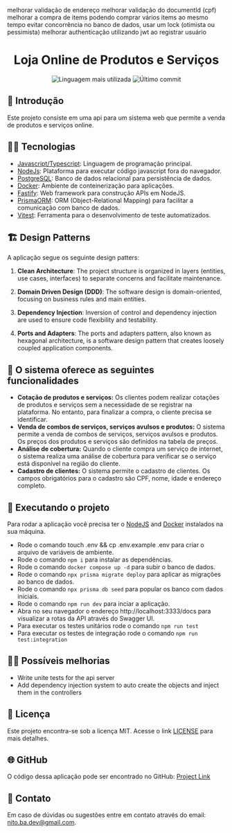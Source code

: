melhorar validação de endereço
melhorar validação do documentId (cpf)
melhorar a compra de items podendo comprar vários items ao mesmo tempo
evitar concorrência no banco de dados, usar um lock (otimista ou pessimista)
melhorar authenticação utilizando jwt ao registrar usuário


<div align='center'>
	<h1>Loja Online de Produtos e Serviços</h1>
	<img src='https://img.shields.io/github/languages/top/nitoba/picpay-challenge' alt='Linguagem mais utilizada' />
	<img src='https://img.shields.io/github/last-commit/nitoba/picpay-challenge' alt='Último commit' />
</div>

## 🚀 Introdução
Este projeto consiste em uma api para um sistema web que permite a venda de produtos e serviços online.


## 👨‍💻 Tecnologias

- [Javascript/Typescript](https://developer.mozilla.org/pt-BR/docs/Web/JavaScript): Linguagem de programação principal.
- [NodeJs](nodejs.org/en): Plataforma para executar código javascript fora do navegador.
- [PostgreSQL](https://www.postgresql.org/): Banco de dados relacional para persistência de dados.
- [Docker](https://www.docker.com/): Ambiente de conteinerização para aplicações.
- [Fastify](https://fastify.dev/): Web framework para construção APIs em NodeJS.
- [PrismaORM](https://www.prisma.io/): ORM (Object-Relational Mapping) para facilitar a comunicação com banco de dados.
- [Vitest](https://vitest.dev/): Ferramenta para o desenvolvimento de teste automatizados.

## 🏗️ Design Patterns

A aplicação segue os seguinte design patters:

1. **Clean Architecture**: The project structure is organized in layers (entities, use cases, interfaces) to separate concerns and facilitate maintenance.

2. **Domain Driven Design (DDD)**: The software design is domain-oriented, focusing on business rules and main entities.

3. **Dependency Injection**: Inversion of control and dependency injection are used to ensure code flexibility and testability.

4. **Ports and Adapters**: The ports and adapters pattern, also known as hexagonal architecture, is a software design pattern that creates loosely coupled application components.

## 🎯 O sistema oferece as seguintes funcionalidades
- **Cotação de produtos e serviços:** Os clientes podem realizar cotações de produtos e serviços sem a necessidade de se registrar na plataforma. No entanto, para finalizar a compra, o cliente precisa se identificar.
- **Venda de combos de serviços, serviços avulsos e produtos:** O sistema permite a venda de combos de serviços, serviços avulsos e produtos. Os preços dos produtos e serviços são definidos na tabela de preços.
- **Análise de cobertura:** Quando o cliente compra um serviço de internet, o sistema realiza uma análise de cobertura para verificar se o serviço está disponível na região do cliente.
- **Cadastro de clientes:** O sistema permite o cadastro de clientes. Os campos obrigatórios para o cadastro são CPF, nome, idade e endereço completo.

## 🔧 Executando o projeto

Para rodar a aplicação você precisa  ter o [NodeJS](https://nodejs.org/en) and [Docker](https://www.docker.com/) instalados na sua máquina.
- Rode o comando touch .env && cp .env.example .env para criar o arquivo de variáveis de ambiente.
- Rode o comando `npm i` para instalar as dependências.
- Rode o comando `docker compose up -d` para subir o banco de dados.
- Rode o comando `npx prisma migrate deploy` para aplicar as migrações ao banco de dados.
- Rode o comando `npx prisma db seed` para popular os banco com dados iniciais.
- Rode o comando `npm run dev` para inciar a aplicação.
- Abra no seu navegador o endereço http://localhost:3333/docs para visualizar a rotas da API através do Swagger UI.
- Para executar os testes unitários rode o comando `npm run test`
- Para executar os testes de integração rode o comando `npm run test:integration`


## 🧑‍💻 Possíveis melhorias
- Write unite tests for the api server
- Add dependency injection system to auto create the objects and inject them in the controllers

## 📄 Licença

Este projeto encontra-se sob a licença MIT. Acesse o link [LICENSE](https://mit-license.org/) para mais detalhes.

## 🌐 GitHub

O código dessa aplicação pode ser encontrado no GitHub: [Project Link](https://github.com/nitoba/picpay-challenge)

## 📧 Contato

Em caso de dúvidas ou sugestões entre em contato através do email: [nito.ba.dev@gmail.com](mailto:nito.ba.dev@gmail.com).